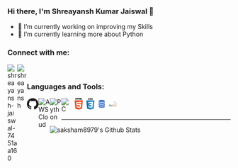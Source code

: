 ### Hi there, I'm Shreayansh Kumar Jaiswal 👋

<!--
**shreayansh/shreayansh** is a ✨ _special_ ✨ repository because its `README.md` (this file) appears on your GitHub profile.
-->

- 🔭 I’m currently working on improving my Skills
- 🌱 I’m currently learning more about Python
<!-- - ⚡ Fun fact: ... -->

### Connect with me:

<a href="https://www.linkedin.com/in/shreayansh-jaiswal-7451aa160/" target="_blank">
  <img align="left" alt="shreayansh-jaiswal-7451aa160" | Linkedin" title="LinkedIn" width="22px" src="https://cdn.jsdelivr.net/npm/simple-icons@v3/icons/linkedin.svg"> 
</a>
                                                                                                                                      
<a href="https://www.hackerrank.com/shreayansh" target="_blank">
  <img align="left" alt="shreayansh" | HackerRank" title="HackerRank" width="22px" src="https://cdn.jsdelivr.net/npm/simple-icons@v3/icons/hackerrank.svg"> 
</a>

<br />

### Languages and Tools:

<img align="left" alt="GitHub" title="Github" width="26px" src="https://raw.githubusercontent.com/github/explore/78df643247d429f6cc873026c0622819ad797942/topics/github/github.png" />

<img align="left" alt="AWS Cloud" title="AWS Cloud" width="26px" src="https://p.kindpng.com/picc/s/152-1522129_how-to-manage-and-automate-aws-ebs-snapshots.png" />

<img align="left" alt="Python" title="Pyhton" width="26px" src="https://img.icons8.com/color/48/000000/python.png" />

<img align="left" alt="C" title="C" width="26px" src="https://f0.pngfuel.com/png/120/705/c-logo-png-clip-art.png"/>

<img align="left" alt="HTML5" title="HTML5" width="26px" src="https://raw.githubusercontent.com/github/explore/80688e429a7d4ef2fca1e82350fe8e3517d3494d/topics/html/html.png" />

<img align="left" alt="CSS3" title="CSS3" width="26px" src="https://raw.githubusercontent.com/github/explore/80688e429a7d4ef2fca1e82350fe8e3517d3494d/topics/css/css.png" />

<img align="left" alt="SQL" title="SQL" width="26px" src="https://raw.githubusercontent.com/github/explore/80688e429a7d4ef2fca1e82350fe8e3517d3494d/topics/sql/sql.png" />

<img align="left" alt="MySQL" title="MySQL" width="26px" src="https://raw.githubusercontent.com/github/explore/80688e429a7d4ef2fca1e82350fe8e3517d3494d/topics/mysql/mysql.png" />

<br /><br />

---
<img align="left" alt="saksham8979's Github Stats" src="https://github-readme-stats.vercel.app/api?username=shreayansh&show_icons=true&hide_border=true&count_private=true&hide=prs,issues&theme=gruvbox" />
